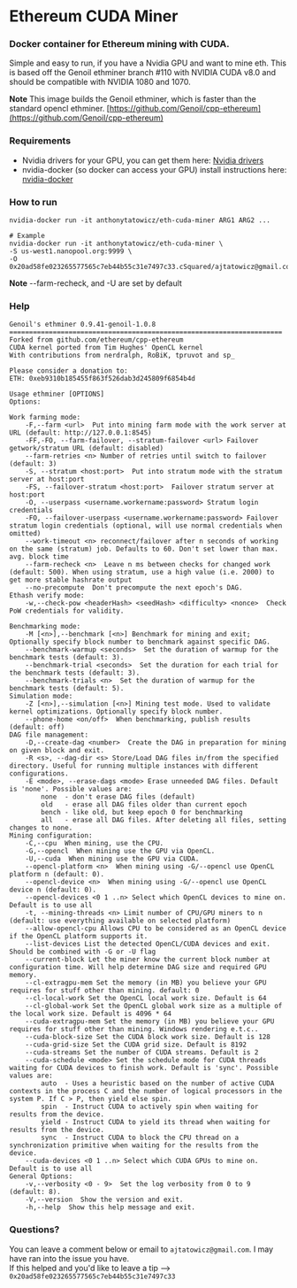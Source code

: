 # Ethereum CUDA Miner


### Docker container for Ethereum mining with CUDA.

Simple and easy to run, if you have a Nvidia GPU and want to mine eth.
This is based off the Genoil ethminer branch #110 with NVIDIA CUDA v8.0 and should be compatible with NVIDIA 1080 and 1070.

**Note** This image builds the Genoil ethminer, which is faster than the standard opencl ethminer. [https://github.com/Genoil/cpp-ethereum](https://github.com/Genoil/cpp-ethereum)

### Requirements
- Nvidia drivers for your GPU, you can get them here: [Nvidia drivers](http://www.nvidia.com/Download/index.aspx)
- nvidia-docker (so docker can access your GPU) install instructions here: [nvidia-docker](https://github.com/NVIDIA/nvidia-docker)

### How to run
```
nvidia-docker run -it anthonytatowicz/eth-cuda-miner ARG1 ARG2 ...

# Example
nvidia-docker run -it anthonytatowicz/eth-cuda-miner \
-S us-west1.nanopool.org:9999 \
-O 0x20ad58fe023265577565c7eb44b55c31e7497c33.cSquared/ajtatowicz@gmail.com
```

**Note** --farm-recheck, and -U are set by default

### Help
```
Genoil's ethminer 0.9.41-genoil-1.0.8
=====================================================================
Forked from github.com/ethereum/cpp-ethereum
CUDA kernel ported from Tim Hughes' OpenCL kernel
With contributions from nerdralph, RoBiK, tpruvot and sp_

Please consider a donation to:
ETH: 0xeb9310b185455f863f526dab3d245809f6854b4d

Usage ethminer [OPTIONS]
Options:

Work farming mode:
    -F,--farm <url>  Put into mining farm mode with the work server at URL (default: http://127.0.0.1:8545)
    -FF,-FO, --farm-failover, --stratum-failover <url> Failover getwork/stratum URL (default: disabled)
	--farm-retries <n> Number of retries until switch to failover (default: 3)
	-S, --stratum <host:port>  Put into stratum mode with the stratum server at host:port
	-FS, --failover-stratum <host:port>  Failover stratum server at host:port
    -O, --userpass <username.workername:password> Stratum login credentials
    -FO, --failover-userpass <username.workername:password> Failover stratum login credentials (optional, will use normal credentials when omitted)
    --work-timeout <n> reconnect/failover after n seconds of working on the same (stratum) job. Defaults to 60. Don't set lower than max. avg. block time
    --farm-recheck <n>  Leave n ms between checks for changed work (default: 500). When using stratum, use a high value (i.e. 2000) to get more stable hashrate output
    --no-precompute  Don't precompute the next epoch's DAG.
Ethash verify mode:
    -w,--check-pow <headerHash> <seedHash> <difficulty> <nonce>  Check PoW credentials for validity.

Benchmarking mode:
    -M [<n>],--benchmark [<n>] Benchmark for mining and exit; Optionally specify block number to benchmark against specific DAG.
    --benchmark-warmup <seconds>  Set the duration of warmup for the benchmark tests (default: 3).
    --benchmark-trial <seconds>  Set the duration for each trial for the benchmark tests (default: 3).
    --benchmark-trials <n>  Set the duration of warmup for the benchmark tests (default: 5).
Simulation mode:
    -Z [<n>],--simulation [<n>] Mining test mode. Used to validate kernel optimizations. Optionally specify block number.
    --phone-home <on/off>  When benchmarking, publish results (default: off)
DAG file management:
    -D,--create-dag <number>  Create the DAG in preparation for mining on given block and exit.
    -R <s>, --dag-dir <s> Store/Load DAG files in/from the specified directory. Useful for running multiple instances with different configurations.
    -E <mode>, --erase-dags <mode> Erase unneeded DAG files. Default is 'none'. Possible values are:
        none  - don't erase DAG files (default)
        old   - erase all DAG files older than current epoch
		bench - like old, but keep epoch 0 for benchmarking
        all   - erase all DAG files. After deleting all files, setting changes to none.
Mining configuration:
    -C,--cpu  When mining, use the CPU.
    -G,--opencl  When mining use the GPU via OpenCL.
    -U,--cuda  When mining use the GPU via CUDA.
    --opencl-platform <n>  When mining using -G/--opencl use OpenCL platform n (default: 0).
    --opencl-device <n>  When mining using -G/--opencl use OpenCL device n (default: 0).
    --opencl-devices <0 1 ..n> Select which OpenCL devices to mine on. Default is to use all
    -t, --mining-threads <n> Limit number of CPU/GPU miners to n (default: use everything available on selected platform)
    --allow-opencl-cpu Allows CPU to be considered as an OpenCL device if the OpenCL platform supports it.
    --list-devices List the detected OpenCL/CUDA devices and exit. Should be combined with -G or -U flag
    --current-block Let the miner know the current block number at configuration time. Will help determine DAG size and required GPU memory.
    --cl-extragpu-mem Set the memory (in MB) you believe your GPU requires for stuff other than mining. default: 0
    --cl-local-work Set the OpenCL local work size. Default is 64
    --cl-global-work Set the OpenCL global work size as a multiple of the local work size. Default is 4096 * 64
    --cuda-extragpu-mem Set the memory (in MB) you believe your GPU requires for stuff other than mining. Windows rendering e.t.c..
    --cuda-block-size Set the CUDA block work size. Default is 128
    --cuda-grid-size Set the CUDA grid size. Default is 8192
    --cuda-streams Set the number of CUDA streams. Default is 2
    --cuda-schedule <mode> Set the schedule mode for CUDA threads waiting for CUDA devices to finish work. Default is 'sync'. Possible values are:
        auto  - Uses a heuristic based on the number of active CUDA contexts in the process C and the number of logical processors in the system P. If C > P, then yield else spin.
        spin  - Instruct CUDA to actively spin when waiting for results from the device.
        yield - Instruct CUDA to yield its thread when waiting for results from the device.
        sync  - Instruct CUDA to block the CPU thread on a synchronization primitive when waiting for the results from the device.
    --cuda-devices <0 1 ..n> Select which CUDA GPUs to mine on. Default is to use all
General Options:
    -v,--verbosity <0 - 9>  Set the log verbosity from 0 to 9 (default: 8).
    -V,--version  Show the version and exit.
    -h,--help  Show this help message and exit.
```

### Questions?
You can leave a comment below or email to `ajtatowicz@gmail.com`. I may have ran into the issue you have.  
If this helped and you'd like to leave a tip --> `0x20ad58fe023265577565c7eb44b55c31e7497c33`
